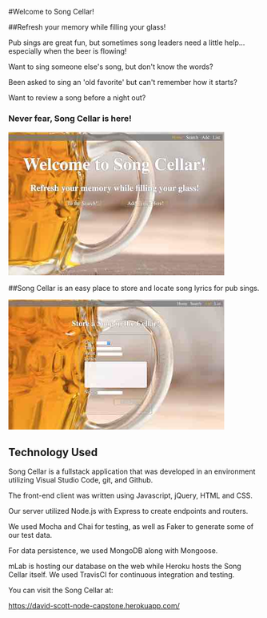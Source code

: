 #Welcome to Song Cellar!

##Refresh your memory while filling your glass!

Pub sings are great fun, but sometimes song leaders need a little help...
especially when the beer is flowing!

Want to sing someone else's song, but don't know the words?

Been asked to sing an 'old favorite' but can't remember how it starts?

Want to review a song before a night out?


### Never fear, Song Cellar is here!

![Song Cellar Landing Page](./cellar-shots/Welcome.jpg)


##Song Cellar is an easy place to store and locate song lyrics for pub sings.

![Song Cellar Store-a-Song Page](./cellar-shots/Add.jpg)

## Technology Used

Song Cellar is a fullstack application that was developed in an environment utilizing Visual Studio Code, git, and Github.

The front-end client was written using Javascript, jQuery, HTML and CSS.

Our server utilized Node.js with Express to create endpoints and routers.

We used Mocha and Chai for testing, as well as Faker to generate some of our test data.

For data persistence, we used MongoDB along with Mongoose.

mLab is hosting our database on the web while Heroku hosts the Song Cellar itself. We used TravisCI for continuous integration and testing. 

You can visit the Song Cellar at:

https://david-scott-node-capstone.herokuapp.com/









